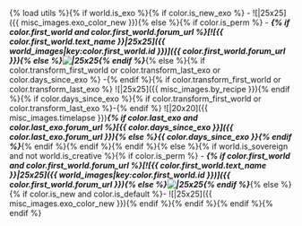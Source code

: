 {% load utils %}{% if world.is_exo %}{% if color.is_new_exo %} - ![|25x25]({{ misc_images.exo_color_new }}){% else %}{% if color.is_perm %} - **_{% if color.first_world and color.first_world.forum_url %}[![{{ color.first_world.text_name }}|25x25]({{ world_images|key:color.first_world.id }})]({{ color.first_world.forum_url }}){% else %}![|25x25](upload://hRlPcEQgOBNrB5q38AT7n1cPleB.png){% endif %}_**{% else %}{% if color.transform_first_world or color.transform_last_exo or color.days_since_exo %} -{% endif %}{% if color.transform_first_world or color.transform_last_exo %} ![|25x25]({{ misc_images.by_recipe }}){% endif %}{% if color.days_since_exo %}{% if color.transform_first_world or color.transform_last_exo %}-{% endif %} ![|20x20]({{ misc_images.timelapse }})**_{% if color.last_exo and color.last_exo.forum_url %}[{{ color.days_since_exo }}]({{ color.last_exo.forum_url }}){% else %}{{ color.days_since_exo }}{% endif %}_**{% endif %}{% endif %}{% endif %}{% else %}{% if world.is_sovereign and not world.is_creative %}{% if color.is_perm %} - **_{% if color.first_world and color.first_world.forum_url %}[![{{ color.first_world.text_name }}|25x25]({{ world_images|key:color.first_world.id }})]({{ color.first_world.forum_url }}){% else %}![|25x25](upload://hRlPcEQgOBNrB5q38AT7n1cPleB.png){% endif %}_**{% else %}{% if color.is_new and color.is_default %}- ![|25x25]({{ misc_images.exo_color_new }}){% endif %}{% endif %}{% endif %}{% endif %}